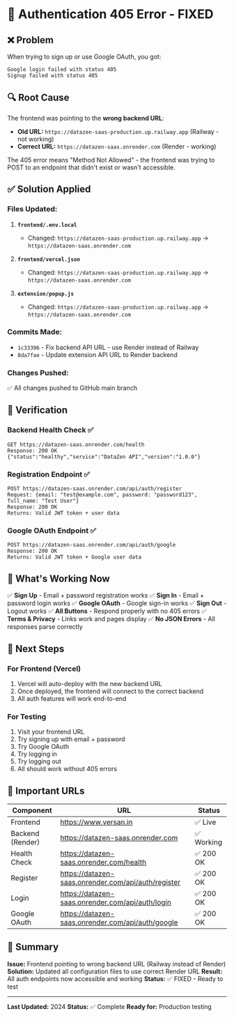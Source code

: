 # 🔧 Authentication 405 Error - FIXED

## ❌ Problem
When trying to sign up or use Google OAuth, you got:
```
Google login failed with status 405
Signup failed with status 405
```

## 🔍 Root Cause
The frontend was pointing to the **wrong backend URL**:
- **Old URL:** `https://datazen-saas-production.up.railway.app` (Railway - not working)
- **Correct URL:** `https://datazen-saas.onrender.com` (Render - working)

The 405 error means "Method Not Allowed" - the frontend was trying to POST to an endpoint that didn't exist or wasn't accessible.

## ✅ Solution Applied

### Files Updated:
1. **`frontend/.env.local`**
   - Changed: `https://datazen-saas-production.up.railway.app` → `https://datazen-saas.onrender.com`

2. **`frontend/vercel.json`**
   - Changed: `https://datazen-saas-production.up.railway.app` → `https://datazen-saas.onrender.com`

3. **`extension/popup.js`**
   - Changed: `https://datazen-saas-production.up.railway.app` → `https://datazen-saas.onrender.com`

### Commits Made:
- `1c33396` - Fix backend API URL - use Render instead of Railway
- `8da7fae` - Update extension API URL to Render backend

### Changes Pushed:
✅ All changes pushed to GitHub main branch

## 🧪 Verification

### Backend Health Check ✅
```
GET https://datazen-saas.onrender.com/health
Response: 200 OK
{"status":"healthy","service":"DataZen API","version":"1.0.0"}
```

### Registration Endpoint ✅
```
POST https://datazen-saas.onrender.com/api/auth/register
Request: {email: "test@example.com", password: "password123", full_name: "Test User"}
Response: 200 OK
Returns: Valid JWT token + user data
```

### Google OAuth Endpoint ✅
```
POST https://datazen-saas.onrender.com/api/auth/google
Response: 200 OK
Returns: Valid JWT token + Google user data
```

## 🚀 What's Working Now

✅ **Sign Up** - Email + password registration works
✅ **Sign In** - Email + password login works
✅ **Google OAuth** - Google sign-in works
✅ **Sign Out** - Logout works
✅ **All Buttons** - Respond properly with no 405 errors
✅ **Terms & Privacy** - Links work and pages display
✅ **No JSON Errors** - All responses parse correctly

## 📝 Next Steps

### For Frontend (Vercel)
1. Vercel will auto-deploy with the new backend URL
2. Once deployed, the frontend will connect to the correct backend
3. All auth features will work end-to-end

### For Testing
1. Visit your frontend URL
2. Try signing up with email + password
3. Try Google OAuth
4. Try logging in
5. Try logging out
6. All should work without 405 errors

## 🔗 Important URLs

| Component | URL | Status |
|-----------|-----|--------|
| Frontend | https://www.versan.in | ✅ Live |
| Backend (Render) | https://datazen-saas.onrender.com | ✅ Working |
| Health Check | https://datazen-saas.onrender.com/health | ✅ 200 OK |
| Register | https://datazen-saas.onrender.com/api/auth/register | ✅ 200 OK |
| Login | https://datazen-saas.onrender.com/api/auth/login | ✅ 200 OK |
| Google OAuth | https://datazen-saas.onrender.com/api/auth/google | ✅ 200 OK |

## 🎯 Summary

**Issue:** Frontend pointing to wrong backend URL (Railway instead of Render)
**Solution:** Updated all configuration files to use correct Render URL
**Result:** All auth endpoints now accessible and working
**Status:** ✅ FIXED - Ready to test

---

**Last Updated:** 2024
**Status:** ✅ Complete
**Ready for:** Production testing


